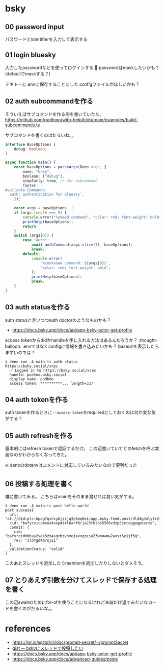 # bsky

## 00 password input

パスワードとidentifierを入力して表示する

## 01 login bluesky

入力したpasswordなどを使ってログインする
📝 passwordはmaskしたいかも？(defaultでmaskする？)

テキトーに.envに保存することにした.configファイルがほしいかも？

## 02 auth subcommandを作る

そういえばサブコマンドを作る例を書いていたな。
https://github.com/podhmo/with-help/blob/main/examples/build-subcommands.ts

サブコマンドを書くのはだるいね。。

```ts
interface BaseOptions {
    debug: boolean;
}

async function main() {
    const baseOptions = parseArgs(Deno.args, {
        name: "bsky",
        boolean: ["debug"],
        stopEarly: true, // for subcommand
        footer: `
Available Commands:
  auth: authentication for bluesky`,
    });

    const args = baseOptions._;
    if (args.length === 0) {
        console.error("%cneed command", "color: red; font-weight: bold");
        printHelp(baseOptions);
        return;
    }
    switch (args[0]) {
        case "auth":
            await authCommand(args.slice(1), baseOptions);
            break;
        default:
            console.error(
                `%cunknown command: ${args[0]}`,
                "color: red; font-weight: bold",
            );
            printHelp(baseOptions);
            break;
    }
}
```

## 03 auth statusを作る

auth statusと言いつつauth doctorのようなものかも？

- https://docs.bsky.app/docs/api/app-bsky-actor-get-profile

access tokenからdidかhandleを手に入れる方法はあるんだろうか？
:thought-balloon: .envではなくconfigに情報を書き込みたいかも？
baseurlを表示したらまずいのでは？

```console
$ deno run -A main.ts auth status
https://bsky.social/xrpc
  ✅️ Logged in to https://bsky.social/xrpc
  handle: podhmo.bsky.social
  display name: podhmo
  access token: **********... length=337
```  

## 04 auth tokenを作る

auth tokenを作るときに`--access-token`をrequiredにしておくのは何か変な気がする？

## 05 auth refreshを作る

基本的にはrefresh tokenで認証するだけ。
この辺書いていてどのfetchを呼ぶ実装なのかわからなくなってきた。

❇️ denoのdotenvはコメントに対応しているみたいなので便利だった

## 06 投稿する処理を書く

雑に書いてみる。
こちらはmainをそのまま渡せれば良い気がする。

```console
$ deno run -A main.ts post hello world
post success{
  uri: "at://did:plc:hpog7qvhzybjzzjq3p5eq6ei/app.bsky.feed.post/3ld4gd4lytr2i",
  cid: "bafyreiccmxud4vop4i4l6arf6rja25tktos5566zdzp5zetaqguqpnarza",
  commit: {
    cid: "bafyreidnbhaa2vek3zh4sgcbzvsmejavvgzesa23woowmw2wvst5yjjf5q",
    rev: "3ld4gd4m7oj2i"
  },
  validationStatus: "valid"
}
```

このあとスレッドを追加したりmentionを追加したりしないとダメそう。

## 07 とりあえず引数を分けてスレッドで保存する処理を書く

この辺awaitのためにfor-ofを使うことになるけれど末端だけ返すみたいなコードを書くのがだるいな。。

# references

- https://jsr.io/@std/cli/doc/prompt-secret/~/promptSecret
- [gist -- bskyにスレッドで投稿したい](https://gist.github.com/podhmo/19a4e189dd5c9a8d3af871139c51b9fe)
- https://docs.bsky.app/docs/api/app-bsky-actor-get-profile
- https://docs.bsky.app/docs/advanced-guides/posts